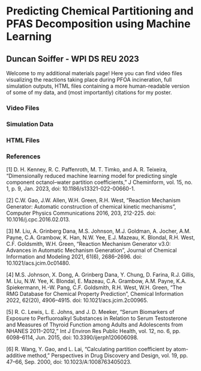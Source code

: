 # Predicting Chemical Partitioning and PFAS Decomposition using Machine Learning
## Duncan Soiffer - WPI DS REU 2023

Welcome to my additional materials page! Here you can find video files visualizing the reactions taking place during PFOA incineration, full simulation outputs, HTML files containing a more human-readable version of some of my data, and (most importantly) citations for my poster.

### Video Files


### Simulation Data


### HTML Files


### References
[1] D. H. Kenney, R. C. Paffenroth, M. T. Timko, and A. R. Teixeira, “Dimensionally reduced machine learning model for predicting single component octanol–water partition coefficients,” J Cheminform, vol. 15, no. 1, p. 9, Jan. 2023, doi: 10.1186/s13321-022-00660-1.

[2] C.W. Gao, J.W. Allen, W.H. Green, R.H. West, “Reaction Mechanism Generator: Automatic construction of chemical kinetic mechanisms”, Computer Physics Communications 2016, 203, 212-225. doi: 10.1016/j.cpc.2016.02.013.

[3] M. Liu, A. Grinberg Dana, M.S. Johnson, M.J. Goldman, A. Jocher, A.M. Payne, C.A. Grambow, K. Han, N.W. Yee, E.J. Mazeau, K. Blondal, R.H. West, C.F. Goldsmith, W.H. Green, “Reaction Mechanism Generator v3.0: Advances in Automatic Mechanism Generation”, Journal of Chemical Information and Modeling 2021, 61(6), 2686–2696. doi: 10.1021/acs.jcim.0c01480.

[4] M.S. Johnson, X. Dong, A. Grinberg Dana, Y. Chung, D. Farina, R.J. Gillis, M. Liu, N.W. Yee, K. Blondal, E. Mazeau, C.A. Grambow, A.M. Payne, K.A. Spiekermann, H.-W. Pang, C.F. Goldsmith, R.H. West, W.H. Green, “The RMG Database for Chemical Property Prediction”, Chemical Information 2022, 62(20), 4906–4915. doi: 10.1021/acs.jcim.2c00965.

[5] R. C. Lewis, L. E. Johns, and J. D. Meeker, “Serum Biomarkers of Exposure to Perfluoroalkyl Substances in Relation to Serum Testosterone and Measures of Thyroid Function among Adults and Adolescents from NHANES 2011–2012,” Int J Environ Res Public Health, vol. 12, no. 6, pp. 6098–6114, Jun. 2015, doi: 10.3390/ijerph120606098.

[6] R. Wang, Y. Gao, and L. Lai, “Calculating partition coefficient by atom-additive method,” Perspectives in Drug Discovery and Design, vol. 19, pp. 47–66, Sep. 2000, doi: 10.1023/A:1008763405023.
